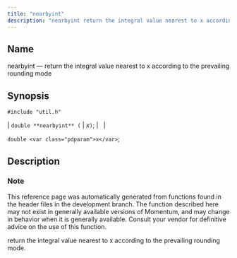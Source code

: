 ```yaml
---
title: "nearbyint"
description: "nearbyint return the integral value nearest to x according to the prevailing rounding mode double nearbyint x double x This reference page was automatically generated from functions found in the header files in the development branch The function described here may not exist in generally available versions of Momentum and..."
---
```


<a name="apis.nearbyint"></a> 
## Name

nearbyint — return the integral value nearest to x according to the prevailing rounding mode

## Synopsis

`#include "util.h"`

| `double **nearbyint** (` | <var class="pdparam">x</var>`)`; |   |

`double <var class="pdparam">x</var>`;<a name="idp64160848"></a> 
## Description

### Note

This reference page was automatically generated from functions found in the header files in the development branch. The function described here may not exist in generally available versions of Momentum, and may change in behavior when it is generally available. Consult your vendor for definitive advice on the use of this function.

return the integral value nearest to x according to the prevailing rounding mode.